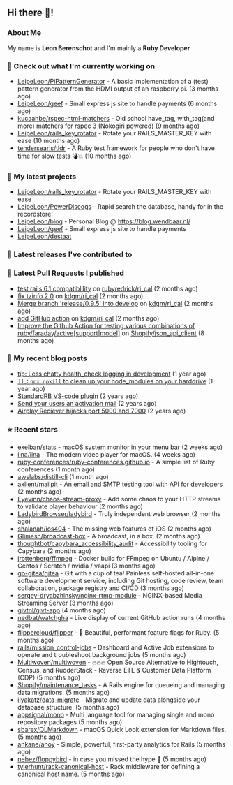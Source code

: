 ## Hi there 👋!

### About Me

My name is **Leon Berenschot** and I'm mainly a **Ruby Developer**
<br>

### 👷 Check out what I'm currently working on

- [LeipeLeon/PiPatternGenerator](https://github.com/LeipeLeon/PiPatternGenerator) - A basic implementation of a (test) pattern generator from the HDMI output of an raspberry pi. (3 months ago)
- [LeipeLeon/geef](https://github.com/LeipeLeon/geef) - Small express js site to handle payments (6 months ago)
- [kucaahbe/rspec-html-matchers](https://github.com/kucaahbe/rspec-html-matchers) - Old school have_tag, with_tag(and more) matchers for rspec 3 (Nokogiri powered) (9 months ago)
- [LeipeLeon/rails_key_rotator](https://github.com/LeipeLeon/rails_key_rotator) - Rotate your RAILS_MASTER_KEY with ease (10 months ago)
- [tendersearls/tldr](https://github.com/tendersearls/tldr) - A Ruby test framework for people who don&#39;t have time for slow tests 💣💥 (10 months ago)

### 🌱 My latest projects

- [LeipeLeon/rails_key_rotator](https://github.com/LeipeLeon/rails_key_rotator) - Rotate your RAILS_MASTER_KEY with ease
- [LeipeLeon/PowerDiscogs](https://github.com/LeipeLeon/PowerDiscogs) - Rapid search the database, handy for in the recordstore!
- [LeipeLeon/blog](https://github.com/LeipeLeon/blog) - Personal Blog @ https://blog.wendbaar.nl/
- [LeipeLeon/geef](https://github.com/LeipeLeon/geef) - Small express js site to handle payments
- [LeipeLeon/destaat](https://github.com/LeipeLeon/destaat)

### 🔭 Latest releases I've contributed to


### 🔨 Latest Pull Requests I published

- [test rails 6.1 compatiblility](https://github.com/rubyredrick/ri_cal/pull/24) on [rubyredrick/ri_cal](https://github.com/rubyredrick/ri_cal) (2 months ago)
- [fix tzinfo 2 0](https://github.com/kdgm/ri_cal/pull/4) on [kdgm/ri_cal](https://github.com/kdgm/ri_cal) (2 months ago)
- [Merge branch &#39;release/0.9.5&#39; into develop](https://github.com/kdgm/ri_cal/pull/3) on [kdgm/ri_cal](https://github.com/kdgm/ri_cal) (2 months ago)
- [add GitHub action](https://github.com/kdgm/ri_cal/pull/2) on [kdgm/ri_cal](https://github.com/kdgm/ri_cal) (2 months ago)
- [Improve the Github Action for testing various combinations of ruby/faraday/active[support|model]](https://github.com/Shopify/json_api_client/pull/3) on [Shopify/json_api_client](https://github.com/Shopify/json_api_client) (8 months ago)

### 📜 My recent blog posts

- [tip: Less chatty health_check logging in development](https://www.wendbaar.nl/posts/2023/07/tip_less_chatty_health_check_logging_in_development) (1 year ago)
- [TIL: `npx npkill` to clean up your node_modules on your harddrive](https://www.wendbaar.nl/posts/2023/03/til_npx_npkill_to_clean_up_your_node_modules_on_your_harddrive) (1 year ago)
- [StandardRB VS-code plugin](https://www.wendbaar.nl/posts/2023/02/standardrb_vscode_plugin) (2 years ago)
- [Send your users an activation mail](https://www.wendbaar.nl/posts/2023/02/send_your_users_an_activation_mail) (2 years ago)
- [Airplay Reciever hijacks port 5000 and 7000](https://www.wendbaar.nl/posts/2023/02/airplay_reciever_hijacks_port_5000_and_7000) (2 years ago)

### ⭐ Recent stars

- [exelban/stats](https://github.com/exelban/stats) - macOS system monitor in your menu bar (2 weeks ago)
- [iina/iina](https://github.com/iina/iina) - The modern video player for macOS. (4 weeks ago)
- [ruby-conferences/ruby-conferences.github.io](https://github.com/ruby-conferences/ruby-conferences.github.io) - A simple list of Ruby conferences (1 month ago)
- [awslabs/distill-cli](https://github.com/awslabs/distill-cli) (1 month ago)
- [axllent/mailpit](https://github.com/axllent/mailpit) - An email and SMTP testing tool with API for developers (2 months ago)
- [Eyevinn/chaos-stream-proxy](https://github.com/Eyevinn/chaos-stream-proxy) - Add some chaos to your HTTP streams to validate player behaviour (2 months ago)
- [LadybirdBrowser/ladybird](https://github.com/LadybirdBrowser/ladybird) - Truly independent web browser (2 months ago)
- [shalanah/ios404](https://github.com/shalanah/ios404) - The missing web features of iOS (2 months ago)
- [Glimesh/broadcast-box](https://github.com/Glimesh/broadcast-box) - A broadcast, in a box.  (2 months ago)
- [thoughtbot/capybara_accessibility_audit](https://github.com/thoughtbot/capybara_accessibility_audit) - Accessibility tooling for Capybara (2 months ago)
- [jrottenberg/ffmpeg](https://github.com/jrottenberg/ffmpeg) - Docker build for FFmpeg on Ubuntu / Alpine / Centos / Scratch / nvidia / vaapi (3 months ago)
- [go-gitea/gitea](https://github.com/go-gitea/gitea) - Git with a cup of tea! Painless self-hosted all-in-one software development service, including Git hosting, code review, team collaboration, package registry and CI/CD (3 months ago)
- [sergey-dryabzhinsky/nginx-rtmp-module](https://github.com/sergey-dryabzhinsky/nginx-rtmp-module) - NGINX-based Media Streaming Server (3 months ago)
- [givtnl/givt-app](https://github.com/givtnl/givt-app) (4 months ago)
- [nedbat/watchgha](https://github.com/nedbat/watchgha) - Live display of current GitHub action runs (4 months ago)
- [flippercloud/flipper](https://github.com/flippercloud/flipper) - 🐬 Beautiful, performant feature flags for Ruby. (5 months ago)
- [rails/mission_control-jobs](https://github.com/rails/mission_control-jobs) - Dashboard and Active Job extensions to operate and troubleshoot background jobs (5 months ago)
- [Multiwoven/multiwoven](https://github.com/Multiwoven/multiwoven) - 🔥🔥🔥 Open Source Alternative to Hightouch, Census, and RudderStack - Reverse ETL &amp; Customer Data Platform (CDP) (5 months ago)
- [Shopify/maintenance_tasks](https://github.com/Shopify/maintenance_tasks) - A Rails engine for queueing and managing data migrations. (5 months ago)
- [ilyakatz/data-migrate](https://github.com/ilyakatz/data-migrate) - Migrate and update data alongside your database structure. (5 months ago)
- [appsignal/mono](https://github.com/appsignal/mono) - Multi language tool for managing single and mono repository packages (5 months ago)
- [sbarex/QLMarkdown](https://github.com/sbarex/QLMarkdown) - macOS Quick Look extension for Markdown files. (5 months ago)
- [ankane/ahoy](https://github.com/ankane/ahoy) - Simple, powerful, first-party analytics for Rails (5 months ago)
- [nebez/floppybird](https://github.com/nebez/floppybird) - in case you missed the hype 🐥 (5 months ago)
- [tylerhunt/rack-canonical-host](https://github.com/tylerhunt/rack-canonical-host) - Rack middleware for defining a canonical host name. (5 months ago)
